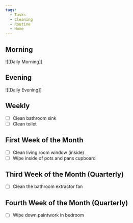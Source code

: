 ```yaml
---
tags:
  - Tasks
  - Cleaning
  - Routine
  - Home
---
```


## Morning

![[Daily Morning]]

## Evening

![[Daily Evening]]

## Weekly

- [ ] Clean bathroom sink
- [ ] Clean toilet

## First Week of the Month

- [ ] Clean living room window (inside)
- [ ] Wipe inside of pots and pans cupboard

## Third Week of the Month (Quarterly)

- [ ] Clean the bathroom extractor fan

## Fourth Week of the Month (Quarterly)

- [ ] Wipe down paintwork in bedroom
